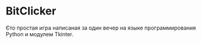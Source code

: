 # BitClicker
Єто простая игра написаная за один вечер на языке программирования Python и модулем Tkinter.
